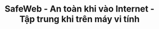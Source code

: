 ---
title: SafeWeb - An toàn khi vào Internet - Tập trung khi trên máy vi tính
meta:
    description: SafeWeb giúp bạn kiểm soát môi trường máy vi tính và Internet, tạo không gian an toàn để làm việc hoặc học tập.
    image: /static/img/safeweb-app-tracking.jpg
header:
    part1: An toàn khi vào Internet
    part2: Tập trung khi trên máy vi tính
    part3: Thật đơn giản!
    part4: Chỉ cần mở điện thoại vào cloud và bật chế độ focus để chặn những website, những ứng dụng không phù hợp khi đang trong giờ làm việc hoặc đang trong giờ học.
    button1: Đăng nhập
    button2: Đăng ký
    button3: Tải app
topic:
    head: Các tính năng chính
    part1: Tạo môi trường tập trung
    message1: Chặn các website không phù hợp khi đang làm việc. Khoá các ứng dụng giải trí khi đang học bài.
    part2: Liệt kê thời gian bị lãng phí
    message2: Thời gian vào internet hoặc thời gian sử dụng các ứng dụng đều được ghi vào bảng kê.
    part3: Báo cáo thời gian thực
    message3: Báo cáo bằng biểu đồ trên web admin hoặc gửi email cảnh báo có người vi phạm chính sách.
feature:
    part1:
        head: Chặn các trang web nguy hiểm, độc hại
        message: Chỉ cần mở điện thoại di động là bạn biết được ngay con mình đang làm gì trên máy vi tính, đang chơi game hay là vào mạng xã hội?
        detail: Từ bảng dữ liệu thời gian thực, bạn có thể chặn ngay lập tức những trang web không phù hợp hoặc những app không được dùng.
        button: Đọc Thêm
        url: blog/protecting-your-child-online
    part2:
        head: Tạo môi trường sạch để tập trung học hành
        message: Khi online, rất nhiều thứ hấp dẫn, lôi cuốn sẽ làm cho các con mất tập trung. Bạn hãy tạo ngay danh sách trắng chỉ chứa những trang web và các app dành riêng cho việc học tập.
        detail: Các app game hoặc trang mạng xã hội sẽ được sử dụng trở lại sau giờ học. Bạn chỉ cần tắt chế độ danh sách trắng hoặc hẹn giờ chuyển chế độ.
        button: Đọc Thêm
        url: blog/focus-while-studying
    part3:
        head: Điều khiển máy vi tính chạy lệnh từ xa
        message: SafeWeb phát triển nền tảng cloud cho phép bạn chạy các lệnh PowerShell trên máy vi tính giống như một quản trị viên IT nhưng lệnh được gửi đi từ web.
        detail: Bạn cũng có thể sử dụng điện thoại di động để điều khiển các robot RPA trên nhiều máy vi tính khác nhau cùng một lúc. Kết quả chạy RPA ở các máy vi tính sẽ được cập nhật liên tục trên dashboard của web.
        button: Đọc Thêm
        url: blog/remote-tagui-rpa
payment:
    title: Bảng giá
    unit: NGƯỜI
    yearly: Theo Năm
    monthly: Theo Tháng
    free:
        type: MIỄN PHÍ
        price: 0đ
        service1: • Tối đa 2 máy vi tính
        service2: • Tối đa 2 cháu bé
        service3: • Không chế độ tập trung
        service4: • Không chặn app game
        service5: • Chặn web đen không giới hạn
        service6: • Không chụp ảnh màn hình
        button: Dùng ngay
    standard:
        type: TIÊU CHUẨN
        price: 45.000đ
        service1: • Tối đa 4 máy vi tính
        service2: • Tối đa 4 cháu bé
        service3: • Có chế độ tập trung
        service4: • Có chặn app game
        service5: • Chặn web đen không giới hạn
        service6: • Không chụp ảnh màn hình
        button: Dùng ngay
    premium:
        type: CAO CẤP
        price: 135.000đ
        service1: • Tối đa 6 máy vi tính
        service2: • Tối đa 6 cháu bé
        service3: • Chế độ tập trung có hẹn giờ
        service4: • Chặn app game có hẹn giờ
        service5: • Chặn web đen không giới hạn
        service6: • Có chụp ảnh màn hình
        button: Dùng ngay
footer:
    title: Liên hệ
    part1: Bạn gặp sự cố hoặc muốn góp ý về tính năng,
    part2: hãy liên hệ với chúng tôi theo địa chỉ bên dưới.
    part3: Hòm thư
    part4: Địa chỉ
    email: qa@safeweb.app
    phone: +84-989-550-390
    address: Hanoi, Vietnam
submit:
    name: Họ và tên
    email: Địa chỉ email
    message: Nội dung
    button: Gửi
---